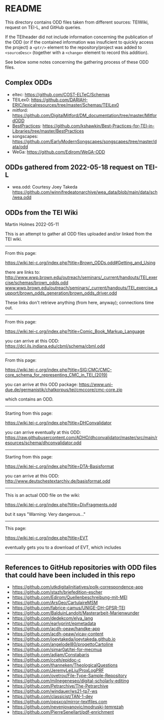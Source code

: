 # README

This directory contains ODD files taken from different sources: TEIWiki, request on TEI-L, and GitHub queries.

If the TEIheader did not include information concerning the publication of the ODD (or if the contained information was insuficient to quickly access the project) 
a `<ptr/>` element to the repository/project was added to `<sourceDesc>` (together with a `<change>` element to record this addition).

See below some notes concerning the gathering process of these ODD files.


## Complex ODDs

- eltec: https://github.com/COST-ELTeC/Schemas
- TEILex0: https://github.com/DARIAH-ERIC/lexicalresources/tree/master/Schemas/TEILex0
- mitford: https://github.com/DigitalMitford/DM_documentation/tree/master/MitfordODD
- [BestPractices](BestPractices): https://github.com/kshawkin/Best-Practices-for-TEI-in-Libraries/tree/master/BestPractices
- songscapes: https://github.com/EarlyModernSongscapes/songscapes/tree/master/data/odd
- WeGa: https://github.com/Edirom/WeGA-ODD



## ODDs gathered from 2022-05-18 request on TEI-L

 * wea.odd: Courtesy Joey Takeda
   https://github.com/winnifredeatonarchive/wea_data/blob/main/data/sch/wea.odd





## ODDs from the TEI Wiki
Martin Holmes 2022-05-11

This is an attempt to gather all ODD files uploaded and/or linked from the TEI wiki.

--------------

From this page:

https://wiki.tei-c.org/index.php?title=Brown_ODDs.odd#Getting_and_Using

there are links to:
http://www.wwp.brown.edu/outreach/seminars/_current/handouts/TEI_exercise/schemas/brown_odds.odd
www.wwp.brown.edu/outreach/seminars/_current/handouts/TEI_exercise_support/brown_odds_generation/brown_odds_driver.odd

These links don't retrieve anything (from here, anyway); connections time out.

--------------

From this page:

https://wiki.tei-c.org/index.php?title=Comic_Book_Markup_Language

you can arrive at this ODD:
https://dcl.ils.indiana.edu/cbml/schema/cbml.odd

--------------

From this page:

https://wiki.tei-c.org/index.php?title=SIG:CMC/CMC-core_schema_for_representing_CMC_in_TEI_(2019)

you can arrive at this ODD package:
https://www.uni-due.de/germanistik/chatkorpus/tei/cmccore/cmc-core.zip

which contains an ODD.

--------------

Starting from this page:

https://wiki.tei-c.org/index.php?title=DHConvalidator

you can arrive eventually at this ODD:
https://raw.githubusercontent.com/ADHO/dhconvalidator/master/src/main/resources/schema/dhconvalidator.odd

--------------

Starting from this page:

https://wiki.tei-c.org/index.php?title=DTA-Basisformat

you can arrive at this ODD:
http://www.deutschestextarchiv.de/basisformat.odd

--------------

This is an actual ODD file on the wiki:

https://wiki.tei-c.org/index.php?title=DivFragments.odd

but it says "Warning: Very dangerous..."

--------------

This page:

https://wiki.tei-c.org/index.php?title=EVT

eventually gets you to a download of EVT, which includes 

--------------


## References to GitHub repositories with ODD files that could have been included in this repo

* https://github.com/utkdigitalinitiatives/polk-correspondence-app
* https://github.com/stazh/briefedition-escher 
* https://github.com/Edirom/Quellenbeschreibung-mit-MEI 
* https://github.com/ArsGeo/CartulaireMSM
* https://github.com/fabrice-camus/UNIGE-DH-GPSR-TEI 
* https://github.com/BalduinLandolt/Masterarbeit-Marienwunder 
* https://github.com/dedekcom/elya_lang 
* https://github.com/earlyprint/epmetadata 
* https://github.com/acdh-oeaw/handke-app 
* https://github.com/acdh-oeaw/vicav-content
* https://github.com/joeytakeda/joeytakeda.github.io
* https://github.com/angelodel80/progettoCartoline 
* https://github.com/simar0at/tei-for-mecmua
* https://github.com/adjam/Constabaris 
* https://github.com/cceh/epidoc-c 
* https://github.com/thanneken/TheologicalQuestions
* https://github.com/JeremyLeiLiu/ProxLogPRF 
* https://github.com/ovetrov/File-Type-Sample-Repository
* https://github.com/milnegeneseo/digital-scholarly-editing
* https://github.com/Petrarchive/The-Petrarchive
* https://github.com/windauer/ws21-tp7-ws
* https://github.com/classicist/TAN-1-dev
* https://github.com/opsxcq/mirror-textfiles.com
* https://github.com/nevenjovanovic/modruski-temrezah 
* https://github.com/PierreSenellart/pdf-enrichment
